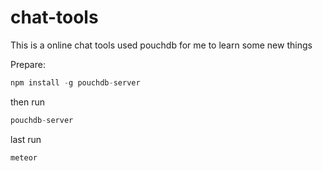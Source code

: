 # chat-tools
This is a online chat tools used pouchdb for me to learn some new things

Prepare:
```javascript
npm install -g pouchdb-server
```            
then run
```javascript
pouchdb-server
```

last run
```javascript
meteor
```

